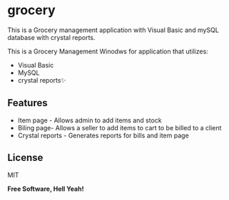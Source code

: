 # grocery
This is a Grocery management application with Visual Basic and mySQL database with crystal reports.

This is a Grocery Management Winodws for application that utilizes:

- Visual Basic 
- MySQL
- crystal reports✨

## Features

- Item page - Allows admin to add items and stock 
- Biling page- Allows a seller to add items to cart to be billed to a client
- Crystal reports - Generates reports for bills and item page



## License

MIT

**Free Software, Hell Yeah!**
